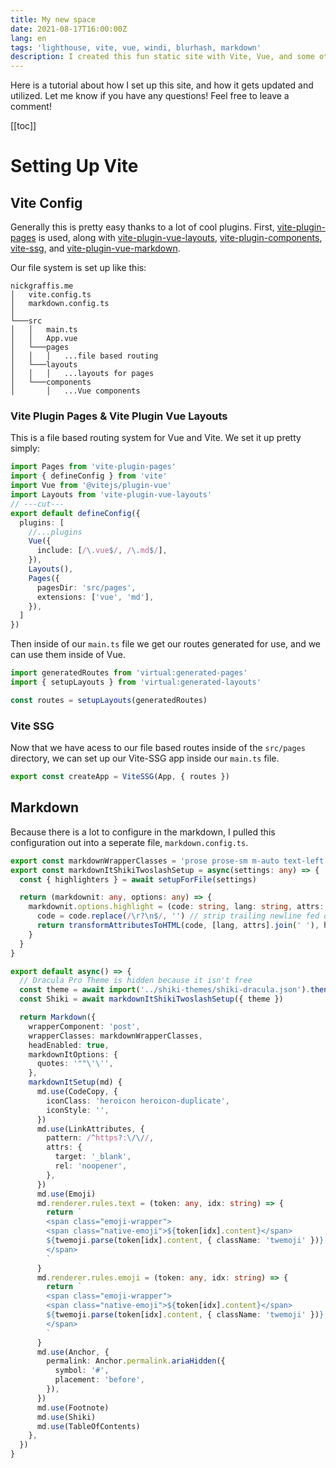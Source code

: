 ```yaml
---
title: My new space
date: 2021-08-17T16:00:00Z
lang: en
tags: 'lighthouse, vite, vue, windi, blurhash, markdown'
description: I created this fun static site with Vite, Vue, and some other fun stuff. Here is how I set it all up. Hope you enojoy!
---
```


Here is a tutorial about how I set up this site, and how it gets updated and utilized. Let me know if you have any questions! Feel free to leave a comment!

[[toc]]

# Setting Up Vite

## Vite Config
Generally this is pretty easy thanks to a lot of cool plugins. First, [vite-plugin-pages](https://github.com/hannoeru/vite-plugin-pages) is used, along with [vite-plugin-vue-layouts](https://github.com/JohnCampionJr/vite-plugin-vue-layouts), [vite-plugin-components](https://github.com/antfu/vite-plugin-components), [vite-ssg](https://github.com/antfu/vite-ssg), and [vite-plugin-vue-markdown](https://github.com/antfu/vite-plugin-md). 

Our file system is set up like this:
```
nickgraffis.me
│   vite.config.ts 
│   markdown.config.ts 
│
└───src
│   │   main.ts
│   │   App.vue
│   └───pages
│   │   │   ...file based routing
│   └───layouts
│   │   │   ...layouts for pages
│   └───components
│       │   ...Vue components
```

### Vite Plugin Pages & Vite Plugin Vue Layouts
This is a file based routing system for Vue and Vite. We set it up pretty simply:

```ts twoslash
import Pages from 'vite-plugin-pages'
import { defineConfig } from 'vite'
import Vue from '@vitejs/plugin-vue'
import Layouts from 'vite-plugin-vue-layouts'
// ---cut---
export default defineConfig({
  plugins: [
    //...plugins
    Vue({
      include: [/\.vue$/, /\.md$/],
    }),
    Layouts(),
    Pages({
      pagesDir: 'src/pages',
      extensions: ['vue', 'md'],
    }),
  ]
})
```

Then inside of our `main.ts` file we get our routes generated for use, and we can use them inside of Vue.

```ts
import generatedRoutes from 'virtual:generated-pages'
import { setupLayouts } from 'virtual:generated-layouts'

const routes = setupLayouts(generatedRoutes)
```

### Vite SSG
Now that we have acess to our file based routes inside of the `src/pages` directory, we can set up our Vite-SSG app inside our `main.ts` file.

```ts
export const createApp = ViteSSG(App, { routes })
```

## Markdown
Because there is a lot to configure in the markdown, I pulled this configuration out into a seperate file, `markdown.config.ts`.

```ts
export const markdownWrapperClasses = 'prose prose-sm m-auto text-left'
export const markdownItShikiTwoslashSetup = async(settings: any) => {
  const { highlighters } = await setupForFile(settings)

  return (markdownit: any, options: any) => {
    markdownit.options.highlight = (code: string, lang: string, attrs: any) => {
      code = code.replace(/\r?\n$/, '') // strip trailing newline fed during code block parsing
      return transformAttributesToHTML(code, [lang, attrs].join(' '), highlighters, options!)
    }
  }
}

export default async() => {
  // Dracula Pro Theme is hidden because it isn't free
  const theme = await import('../shiki-themes/shiki-dracula.json').then(m => m.default)
  const Shiki = await markdownItShikiTwoslashSetup({ theme })

  return Markdown({
    wrapperComponent: 'post',
    wrapperClasses: markdownWrapperClasses,
    headEnabled: true,
    markdownItOptions: {
      quotes: '""\'\'',
    },
    markdownItSetup(md) {
      md.use(CodeCopy, {
        iconClass: 'heroicon heroicon-duplicate',
        iconStyle: '',
      })
      md.use(LinkAttributes, {
        pattern: /^https?:\/\//,
        attrs: {
          target: '_blank',
          rel: 'noopener',
        },
      })
      md.use(Emoji)
      md.renderer.rules.text = (token: any, idx: string) => {
        return `
        <span class="emoji-wrapper">
        <span class="native-emoji">${token[idx].content}</span>
        ${twemoji.parse(token[idx].content, { className: 'twemoji' })}
        </span>
        `
      }
      md.renderer.rules.emoji = (token: any, idx: string) => {
        return `
        <span class="emoji-wrapper">
        <span class="native-emoji">${token[idx].content}</span>
        ${twemoji.parse(token[idx].content, { className: 'twemoji' })}
        </span>
        `
      }
      md.use(Anchor, {
        permalink: Anchor.permalink.ariaHidden({
          symbol: '#',
          placement: 'before',
        }),
      })
      md.use(Footnote)
      md.use(Shiki)
      md.use(TableOfContents)
    },
  })
}

```

